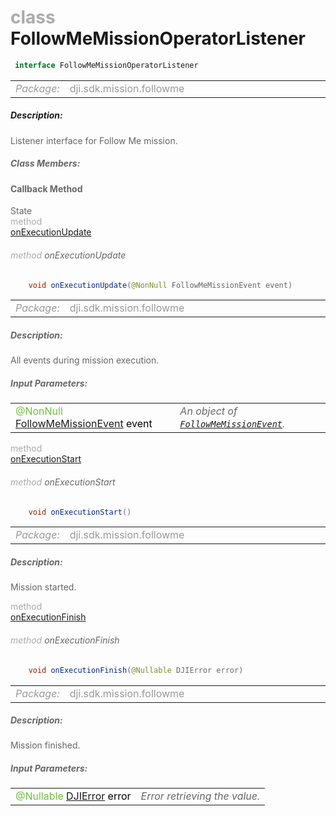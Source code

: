 <div class="article"><h1 ><font color="#AAA">class </font>FollowMeMissionOperatorListener</h1></div>

~~~java
 interface FollowMeMissionOperatorListener 
~~~

<html><table class="table-supportedby"><tr valign="top"><td width=15%><font color="#999"><i>Package:</i></td><td width=85%><font color="#999">dji.sdk.mission.followme</td></tr></table></html>



##### Description:



<font color="#666">Listener interface for Follow Me mission.



##### Class Members:



#### Callback Method

<div class="api-row" id="djifollowmemissionoperatorlistener_onexecutionupdate"><div class="api-col left">State</div><div class="api-col middle" style="color:#AAA">method</div><div class="api-col right"><a class="trigger" href="#djifollowmemissionoperatorlistener_onexecutionupdate_inline">onExecutionUpdate</a></div></div><div class="inline-doc" id="djifollowmemissionoperatorlistener_onexecutionupdate_inline"

><div class="article"><h6 ><font color="#AAA">method </font>onExecutionUpdate</h6></div>

~~~java
    void onExecutionUpdate(@NonNull FollowMeMissionEvent event)
~~~

<html><table class="table-supportedby"><tr valign="top"><td width=15%><font color="#999"><i>Package:</i></td><td width=85%><font color="#999">dji.sdk.mission.followme</td></tr></table></html>



##### Description:



<font color="#666">All events during mission execution.



##### Input Parameters:

<html><table class="table-inline-parameters"><tr valign="top"><td><font color="#70BF41">@NonNull <a href="/Components/Missions/DJIFollowMeMissionEvent.html#djifollowmemissionevent">FollowMeMissionEvent</a> <font color="#000">event</td><td><font color="#666"><i>An object of <code><a href="/Components/Missions/DJIFollowMeMissionEvent.html#djifollowmemissionevent">FollowMeMissionEvent</a></code>.</i></td></tr></table></html></div>

<div class="api-row" id="djifollowmemissionoperatorlistener_onexecutionstart"><div class="api-col left"></div><div class="api-col middle" style="color:#AAA">method</div><div class="api-col right"><a class="trigger" href="#djifollowmemissionoperatorlistener_onexecutionstart_inline">onExecutionStart</a></div></div><div class="inline-doc" id="djifollowmemissionoperatorlistener_onexecutionstart_inline"

><div class="article"><h6 ><font color="#AAA">method </font>onExecutionStart</h6></div>

~~~java
    void onExecutionStart()
~~~

<html><table class="table-supportedby"><tr valign="top"><td width=15%><font color="#999"><i>Package:</i></td><td width=85%><font color="#999">dji.sdk.mission.followme</td></tr></table></html>



##### Description:



<font color="#666">Mission started.

</div>

<div class="api-row" id="djifollowmemissionoperatorlistener_onexecutionfinish"><div class="api-col left"></div><div class="api-col middle" style="color:#AAA">method</div><div class="api-col right"><a class="trigger" href="#djifollowmemissionoperatorlistener_onexecutionfinish_inline">onExecutionFinish</a></div></div><div class="inline-doc" id="djifollowmemissionoperatorlistener_onexecutionfinish_inline"

><div class="article"><h6 ><font color="#AAA">method </font>onExecutionFinish</h6></div>

~~~java
    void onExecutionFinish(@Nullable DJIError error)
~~~

<html><table class="table-supportedby"><tr valign="top"><td width=15%><font color="#999"><i>Package:</i></td><td width=85%><font color="#999">dji.sdk.mission.followme</td></tr></table></html>



##### Description:



<font color="#666">Mission finished.



##### Input Parameters:

<html><table class="table-inline-parameters"><tr valign="top"><td><font color="#70BF41">@Nullable <a href="/Components/SDKError/DJIError.html#djierror">DJIError</a> <font color="#000">error</td><td><font color="#666"><i>Error retrieving the value.</i></td></tr></table></html></div>


